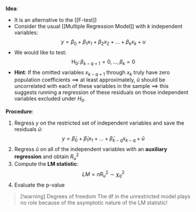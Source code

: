 
**Idea**:
- It is an alternative to the [[F-test]]
- Consider the usual [[Multiple Regression Model]] with $k$ independent variables: $$y=\beta_0+\beta_1x_1+\beta_2x_2 + \dots + \beta_{k}x_{k} +u$$
- We would like to test: $$\mathrm{H}_0\colon\beta_{k-q+1}=0,...,\beta_k=0$$
- **Hint**: 
  If the omitted variables $x_{k-q+1}$ through $x_k$ truly have zero population coefficients
  $\implies$ at least approximately, $\tilde{u}$ should be uncorrelated with each of these variables in the sample 
  $\implies$ this suggests running a regression of these residuals on those independent variables excluded under $H_0$.

**Procedure**:
1. Regress $y$ on the restricted set of independent variables and save the residuals $\tilde{u}$: $$y=\tilde{\beta}_{0}+\tilde{\beta}_{1}x_{1}+...+\tilde{\beta}_{k-q}x_{k-q}+\tilde{u}$$
2. Regress $\tilde{u}$ on all of the independent variables with an **auxiliary regression** and obtain $R_{u}^2$
3. Compute the **LM statistic**: $$LM = nR_{u}^2 \sim \chi_{q}^2 $$
4. Evaluate the p-value

>[!warning] Degrees of freedom
>The df in the unrestricted model plays no role because of the asymptotic nature of the LM statistic!
